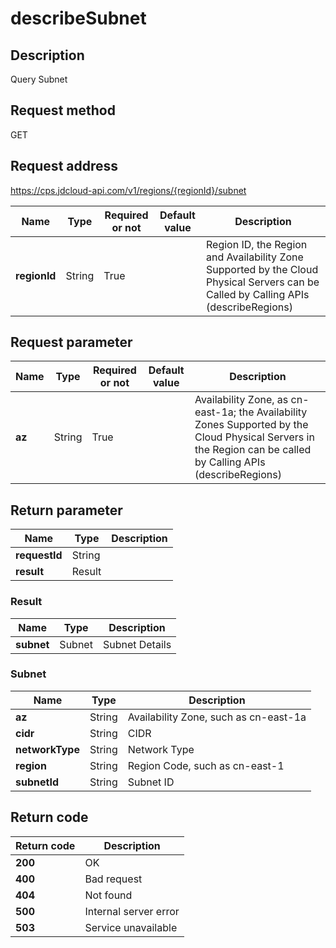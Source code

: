 # describeSubnet


## Description
Query Subnet 

## Request method
GET

## Request address
https://cps.jdcloud-api.com/v1/regions/{regionId}/subnet

|Name|Type|Required or not|Default value|Description|
|---|---|---|---|---|
|**regionId**|String|True||Region ID, the Region and Availability Zone Supported by the Cloud Physical Servers can be Called by Calling APIs (describeRegions)|

## Request parameter
|Name|Type|Required or not|Default value|Description|
|---|---|---|---|---|
|**az**|String|True||Availability Zone, as cn-east-1a; the Availability Zones Supported by the Cloud Physical Servers in the Region can be called by Calling APIs (describeRegions)|


## Return parameter
|Name|Type|Description|
|---|---|---|
|**requestId**|String||
|**result**|Result||


### Result
|Name|Type|Description|
|---|---|---|
|**subnet**|Subnet|Subnet Details|
### Subnet
|Name|Type|Description|
|---|---|---|
|**az**|String|Availability Zone, such as cn-east-1a|
|**cidr**|String|CIDR|
|**networkType**|String|Network Type|
|**region**|String|Region Code, such as cn-east-1|
|**subnetId**|String|Subnet ID|

## Return code
|Return code|Description|
|---|---|
|**200**|OK|
|**400**|Bad request|
|**404**|Not found|
|**500**|Internal server error|
|**503**|Service unavailable|
